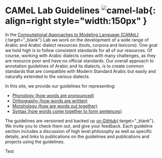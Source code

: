 # CAMeL Lab Guidelines  ![camel-lab](img/camel_lab.png){: align=right style="width:150px" } 

In the [Computational Approaches to Modeling Language (CAMeL)](http://www.camel-lab.com){:target="_blank"} Lab we work on the
development of a wide range of Arabic and Arabic dialect resources (tools,
corpora and lexicons). 
One goal we hold high is to follow consistent standards
for all of our resources.
Of course, working with Arabic dialects comes with
many challenges, as they are resource poor and have no official standards.
Our overall approach to annotation guidelines of Arabic and its dialects, is to
create common standards that are compatible with Modern Standard Arabic but
easily and naturally extended to the various dialects.<br>

In this site, we provide our guidelines for representing: 

* [Phonology (how words are pronounced)](phonology.md)
* [Orthography (how words are written)](orthography.md)
* [Morphology (how are words put together)](morphology.md)
* [Syntax (how words come together to form sentences)](syntax.md)
  
The guidelines are versioned and backed up [on GitHub](https://github.com/CAMeL-Lab/camel-guidelines){:target="_blank"}. We invite you to check them out, and give your feedback.
Each guideline section includes a discussion of high level philosophy as well as specific details, and links to publications on the
guidelines and publications and projects using the guidelines.

Test
